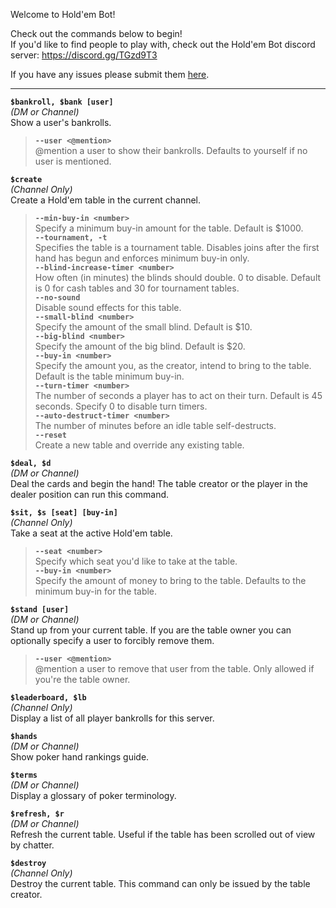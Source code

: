 Welcome to Hold'em Bot!

Check out the commands below to begin!  
If you'd like to find people to play with, check out the Hold'em Bot discord server: https://discord.gg/TGzd9T3

If you have any issues please submit them [here](https://github.com/chevtek/holdem-bot/issues).

---------------

**`$bankroll, $bank [user]`**  
_(DM or Channel)_  
Show a user's bankrolls.  
> **`--user <@mention>`**  
> @mention a user to show their bankrolls. Defaults to yourself if no user is mentioned.

**`$create`**  
_(Channel Only)_  
Create a Hold'em table in the current channel.  
> **`--min-buy-in <number>`**  
> Specify a minimum buy-in amount for the table. Default is $1000.  
> **`--tournament, -t`**  
> Specifies the table is a tournament table. Disables joins after the first hand has begun and enforces minimum buy-in only.  
> **`--blind-increase-timer <number>`**  
> How often (in minutes) the blinds should double. 0 to disable. Default is 0 for cash tables and 30 for tournament tables.  
> **`--no-sound`**  
> Disable sound effects for this table.  
> **`--small-blind <number>`**  
> Specify the amount of the small blind. Default is $10.  
> **`--big-blind <number>`**  
> Specify the amount of the big blind. Default is $20.  
> **`--buy-in <number>`**  
> Specify the amount you, as the creator, intend to bring to the table. Default is the table minimum buy-in.  
> **`--turn-timer <number>`**  
> The number of seconds a player has to act on their turn. Default is 45 seconds. Specify 0 to disable turn timers.  
> **`--auto-destruct-timer <number>`**  
> The number of minutes before an idle table self-destructs.  
> **`--reset`**  
> Create a new table and override any existing table.  

**`$deal, $d`**  
_(DM or Channel)_  
Deal the cards and begin the hand! The table creator or the player in the dealer position can run this command.

**`$sit, $s [seat] [buy-in]`**  
_(Channel Only)_  
Take a seat at the active Hold'em table.  
> **`--seat <number>`**  
> Specify which seat you'd like to take at the table.  
> **`--buy-in <number>`**  
> Specify the amount of money to bring to the table. Defaults to the minimum buy-in for the table.

**`$stand [user]`**  
_(DM or Channel)_  
Stand up from your current table. If you are the table owner you can optionally specify a user to forcibly remove them.  
> **`--user <@mention>`**  
> @mention a user to remove that user from the table. Only allowed if you're the table owner.

**`$leaderboard, $lb`**  
_(Channel Only)_  
Display a list of all player bankrolls for this server.

**`$hands`**  
_(DM or Channel)_  
Show poker hand rankings guide.

**`$terms`**  
_(DM or Channel)_  
Display a glossary of poker terminology.

**`$refresh, $r`**  
_(DM or Channel)_  
Refresh the current table. Useful if the table has been scrolled out of view by chatter.

**`$destroy`**  
_(Channel Only)_  
Destroy the current table. This command can only be issued by the table creator.